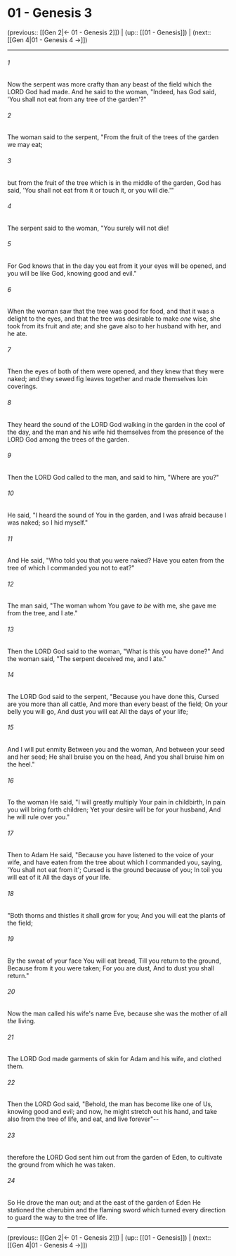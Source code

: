 # 01 - Genesis 3

(previous:: [[Gen 2|← 01 - Genesis 2]]) | (up:: [[01 - Genesis]]) | (next:: [[Gen 4|01 - Genesis 4 →]])

***


###### 1 
Now the serpent was more crafty than any beast of the field which the LORD God had made. And he said to the woman, "Indeed, has God said, 'You shall not eat from any tree of the garden'?" 

###### 2 
The woman said to the serpent, "From the fruit of the trees of the garden we may eat; 

###### 3 
but from the fruit of the tree which is in the middle of the garden, God has said, 'You shall not eat from it or touch it, or you will die.'" 

###### 4 
The serpent said to the woman, "You surely will not die! 

###### 5 
For God knows that in the day you eat from it your eyes will be opened, and you will be like God, knowing good and evil." 

###### 6 
When the woman saw that the tree was good for food, and that it was a delight to the eyes, and that the tree was desirable to make _one_ wise, she took from its fruit and ate; and she gave also to her husband with her, and he ate. 

###### 7 
Then the eyes of both of them were opened, and they knew that they were naked; and they sewed fig leaves together and made themselves loin coverings. 

###### 8 
They heard the sound of the LORD God walking in the garden in the cool of the day, and the man and his wife hid themselves from the presence of the LORD God among the trees of the garden. 

###### 9 
Then the LORD God called to the man, and said to him, "Where are you?" 

###### 10 
He said, "I heard the sound of You in the garden, and I was afraid because I was naked; so I hid myself." 

###### 11 
And He said, "Who told you that you were naked? Have you eaten from the tree of which I commanded you not to eat?" 

###### 12 
The man said, "The woman whom You gave _to be_ with me, she gave me from the tree, and I ate." 

###### 13 
Then the LORD God said to the woman, "What is this you have done?" And the woman said, "The serpent deceived me, and I ate." 

###### 14 
The LORD God said to the serpent, "Because you have done this, Cursed are you more than all cattle, And more than every beast of the field; On your belly you will go, And dust you will eat All the days of your life; 

###### 15 
And I will put enmity Between you and the woman, And between your seed and her seed; He shall bruise you on the head, And you shall bruise him on the heel." 

###### 16 
To the woman He said, "I will greatly multiply Your pain in childbirth, In pain you will bring forth children; Yet your desire will be for your husband, And he will rule over you." 

###### 17 
Then to Adam He said, "Because you have listened to the voice of your wife, and have eaten from the tree about which I commanded you, saying, 'You shall not eat from it'; Cursed is the ground because of you; In toil you will eat of it All the days of your life. 

###### 18 
"Both thorns and thistles it shall grow for you; And you will eat the plants of the field; 

###### 19 
By the sweat of your face You will eat bread, Till you return to the ground, Because from it you were taken; For you are dust, And to dust you shall return." 

###### 20 
Now the man called his wife's name Eve, because she was the mother of all _the_ living. 

###### 21 
The LORD God made garments of skin for Adam and his wife, and clothed them. 

###### 22 
Then the LORD God said, "Behold, the man has become like one of Us, knowing good and evil; and now, he might stretch out his hand, and take also from the tree of life, and eat, and live forever"-- 

###### 23 
therefore the LORD God sent him out from the garden of Eden, to cultivate the ground from which he was taken. 

###### 24 
So He drove the man out; and at the east of the garden of Eden He stationed the cherubim and the flaming sword which turned every direction to guard the way to the tree of life.

***

(previous:: [[Gen 2|← 01 - Genesis 2]]) | (up:: [[01 - Genesis]]) | (next:: [[Gen 4|01 - Genesis 4 →]])
